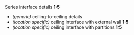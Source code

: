 <span class="transform-to-uppercase">Series interface details **1:5**</span>

- _(generic)_ ceiling-to-ceiling details
- _(location specific)_ ceiling interface with external wall **1:5**
- _(location specific)_ ceiling interface with partitions **1:5**
